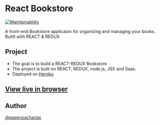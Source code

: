 # React Bookstore
[![Maintainability](https://api.codeclimate.com/v1/badges/27747d605a230d4bd241/maintainability)](https://codeclimate.com/github/eapenzacharias/Bookstore/maintainability)

A front-end Bookstore applicaion for organizing and managing your books. Buitlt with REACT &amp; REDUX


## Project

* The goal is to build a REACT-REDUX Bookstore
* The project is built on REACT, REDUX, node.js, JSX and Saas.
* Deployed on [Heroku](https://www.heroku.com/)

## [View live in browser](https://zac-bookstore.herokuapp.com/)

## Author

 [@eapenzacharias](https://github.com/eapenzacharias)

